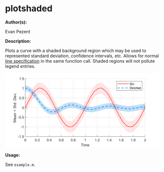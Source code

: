 # plotshaded

**Author(s):**

Evan Pezent

**Description:**

Plots a curve with a shaded background region which may be used to represented standard deviation, confidence intervals, etc. Allows for normal [line specification](https://www.mathworks.com/help/matlab/ref/linespec.html) in the same function call. Shaded regions will not pollute legend entries.

![plotshaded](example.png)

**Usage:**

See `example.m`.
